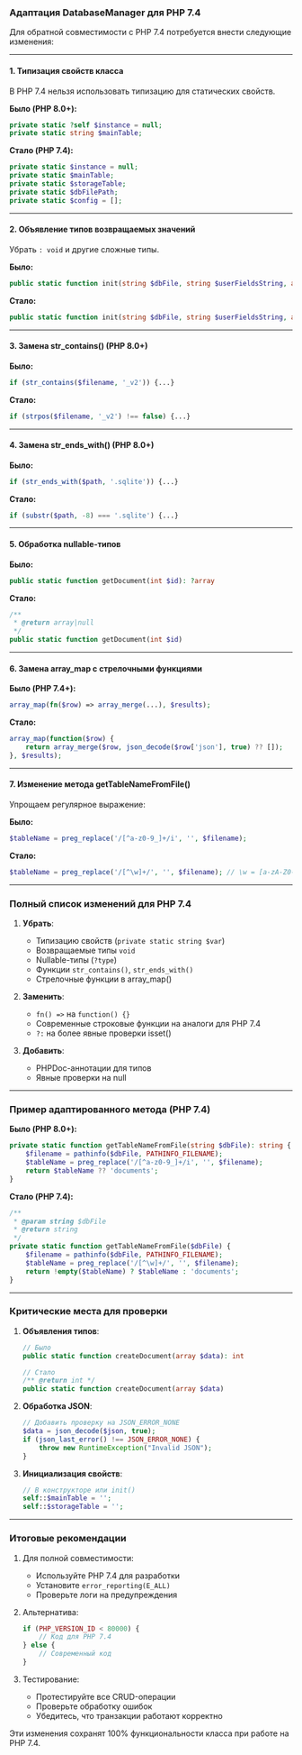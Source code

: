 ### Адаптация DatabaseManager для PHP 7.4

Для обратной совместимости с PHP 7.4 потребуется внести следующие изменения:

---

#### 1. **Типизация свойств класса**
В PHP 7.4 нельзя использовать типизацию для статических свойств.

**Было (PHP 8.0+):**
```php
private static ?self $instance = null;
private static string $mainTable;
```

**Стало (PHP 7.4):**
```php
private static $instance = null;
private static $mainTable;
private static $storageTable;
private static $dbFilePath;
private static $config = [];
```

---

#### 2. **Объявление типов возвращаемых значений**
Убрать `: void` и другие сложные типы.

**Было:**
```php
public static function init(string $dbFile, string $userFieldsString, array $config = []): void
```

**Стало:**
```php
public static function init(string $dbFile, string $userFieldsString, array $config = [])
```

---

#### 3. **Замена str_contains() (PHP 8.0+)**
**Было:**
```php
if (str_contains($filename, '_v2')) {...}
```

**Стало:**
```php
if (strpos($filename, '_v2') !== false) {...}
```

---

#### 4. **Замена str_ends_with() (PHP 8.0+)**
**Было:**
```php
if (str_ends_with($path, '.sqlite')) {...}
```

**Стало:**
```php
if (substr($path, -8) === '.sqlite') {...}
```

---

#### 5. **Обработка nullable-типов**
**Было:**
```php
public static function getDocument(int $id): ?array
```

**Стало:**
```php
/**
 * @return array|null
 */
public static function getDocument(int $id)
```

---

#### 6. **Замена array_map с стрелочными функциями**
**Было (PHP 7.4+):**
```php
array_map(fn($row) => array_merge(...), $results);
```

**Стало:**
```php
array_map(function($row) {
    return array_merge($row, json_decode($row['json'], true) ?? []);
}, $results);
```

---

#### 7. **Изменение метода getTableNameFromFile()**
Упрощаем регулярное выражение:

**Было:**
```php
$tableName = preg_replace('/[^a-z0-9_]+/i', '', $filename);
```

**Стало:**
```php
$tableName = preg_replace('/[^\w]+/', '', $filename); // \w = [a-zA-Z0-9_]
```

---

### Полный список изменений для PHP 7.4

1. **Убрать**:
   - Типизацию свойств (`private static string $var`)
   - Возвращаемые типы `void`
   - Nullable-типы (`?type`)
   - Функции `str_contains()`, `str_ends_with()`
   - Стрелочные функции в array_map()

2. **Заменить**:
   - `fn() =>` на `function() {}`
   - Современные строковые функции на аналоги для PHP 7.4
   - `?:` на более явные проверки isset()

3. **Добавить**:
   - PHPDoc-аннотации для типов
   - Явные проверки на null

---

### Пример адаптированного метода (PHP 7.4)

**Было (PHP 8.0+):**
```php
private static function getTableNameFromFile(string $dbFile): string {
    $filename = pathinfo($dbFile, PATHINFO_FILENAME);
    $tableName = preg_replace('/[^a-z0-9_]+/i', '', $filename);
    return $tableName ?? 'documents';
}
```

**Стало (PHP 7.4):**
```php
/**
 * @param string $dbFile
 * @return string
 */
private static function getTableNameFromFile($dbFile) {
    $filename = pathinfo($dbFile, PATHINFO_FILENAME);
    $tableName = preg_replace('/[^\w]+/', '', $filename);
    return !empty($tableName) ? $tableName : 'documents';
}
```

---

### Критические места для проверки

1. **Объявления типов**:
   ```php
   // Было
   public static function createDocument(array $data): int
   
   // Стало
   /** @return int */
   public static function createDocument(array $data)
   ```

2. **Обработка JSON**:
   ```php
   // Добавить проверку на JSON_ERROR_NONE
   $data = json_decode($json, true);
   if (json_last_error() !== JSON_ERROR_NONE) {
       throw new RuntimeException("Invalid JSON");
   }
   ```

3. **Инициализация свойств**:
   ```php
   // В конструкторе или init()
   self::$mainTable = '';
   self::$storageTable = '';
   ```

---

### Итоговые рекомендации

1. Для полной совместимости:
   - Используйте PHP 7.4 для разработки
   - Установите `error_reporting(E_ALL)`
   - Проверьте логи на предупреждения

2. Альтернатива:
   ```php
   if (PHP_VERSION_ID < 80000) {
       // Код для PHP 7.4
   } else {
       // Современный код
   }
   ```

3. Тестирование:
   - Протестируйте все CRUD-операции
   - Проверьте обработку ошибок
   - Убедитесь, что транзакции работают корректно

Эти изменения сохранят 100% функциональности класса при работе на PHP 7.4.
